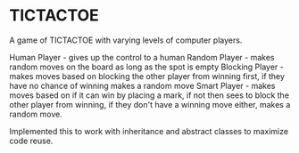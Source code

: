 # TICTACTOE
A game of TICTACTOE with varying levels of computer players.

Human Player -  gives up the control to a human
Random Player - makes random moves on the board as long as the spot is empty
Blocking Player - makes moves based on blocking the other player from winning first, if they have no chance of winning makes a random move
Smart Player - makes moves based on if it can win by placing a mark, if not then sees to block the other player from winning, if they don't have a winning move either, makes a random move.

Implemented this to work with inheritance and abstract classes to maximize code reuse.
